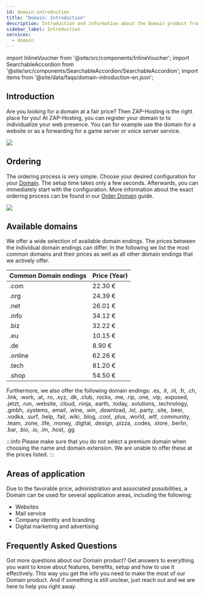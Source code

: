 ```yaml
---
id: domain-introduction
title: "Domain: Introduction"
description: Introduction and information about the Domain product from ZAP-Hosting - ZAP-Hosting.com Documentation
sidebar_label: Introduction
services:
  - domain
---
```


import InlineVoucher from '@site/src/components/InlineVoucher';
import SearchableAccordion from '@site/src/components/SearchableAccordion/SearchableAccordion';
import items from '@site/data/faqs/domain-introduction-en.json';

## Introduction

Are you looking for a domain at a fair price? Then ZAP-Hosting is the right place for you! At ZAP-Hosting, you can register your  domain to to individualize your web presence. You can for example use the domain for a website or as a forwarding for a game server or voice server service. 


![](https://screensaver01.zap-hosting.com/index.php/s/ESkLyeoLMTTENHG/preview)

## Ordering

The ordering process is very simple. Choose your desired configuration for your [Domain](https://zap-hosting.com/en/shop/product/domain/). The setup time takes only a few seconds. Afterwards, you can immediately start with the configuration. More information about the exact ordering process can be found in our [Order Domain](domain-order.md) guide. 

![](https://screensaver01.zap-hosting.com/index.php/s/FEN8gHSaL9i7X38/preview)




## Available domains

We offer a wide selection of available domain endings. The prices between the individual domain endings can differ. In the following we list the most common domains and their prices as well as all other domain endings that we actively offer. 


| Common Domain endings | Price (Year) |
|---------------|-------|
| .com          | 22.30 € |
| .org          | 24.39 € |
| .net          | 26.01 € |
| .info         | 34.12 € |
| .biz          | 32.22 € |
| .eu           | 10.15 € |
| .de           | 8.90 € |
| .online       | 62.26 € |
| .tech         | 81.20 € |
| .shop         | 54.50 € |

Furthermore, we also offer the following domain endings: .es, .it, .nl, .fr, .ch, .link, .work, .at, .ro, .xyz, .dk, .club, .rocks, .me, .rip, .one, .vip, .exposed, .jetzt, .run, .website, .cloud, .ninja, .earth, .today, .solutions, .technology, .gmbh, .systems, .email, .wine, .win, .download, .lol, .party, .site, .beer, .vodka, .surf, .help, .fail, .wiki, .blog, .cool, .plus, .world, .wtf, .community, .team, .zone, .life, .money, .digital, .design, .pizza, .codes, .store, .berlin, .bar, .bio, .io, .im, .host, .gg

:::info
Please make sure that you do not select a premium domain when choosing the name and domain extension. We are unable to offer these at the prices listed. 
:::



## Areas of application

Due to the favorable price, administration and associated possibilities, a Domain can be used for several application areas, including the following:

- Websites
- Mail service
- Company identity and branding
- Digital marketing and advertising

## Frequently Asked Questions
Got more questions about our Domain product? Get answers to everything you want to know about features, benefits, setup and how to use it effectively. This way you get the info you need to make the most of our Domain product. And if something is still unclear, just reach out and we are here to help you right away.
<SearchableAccordion items={items} />